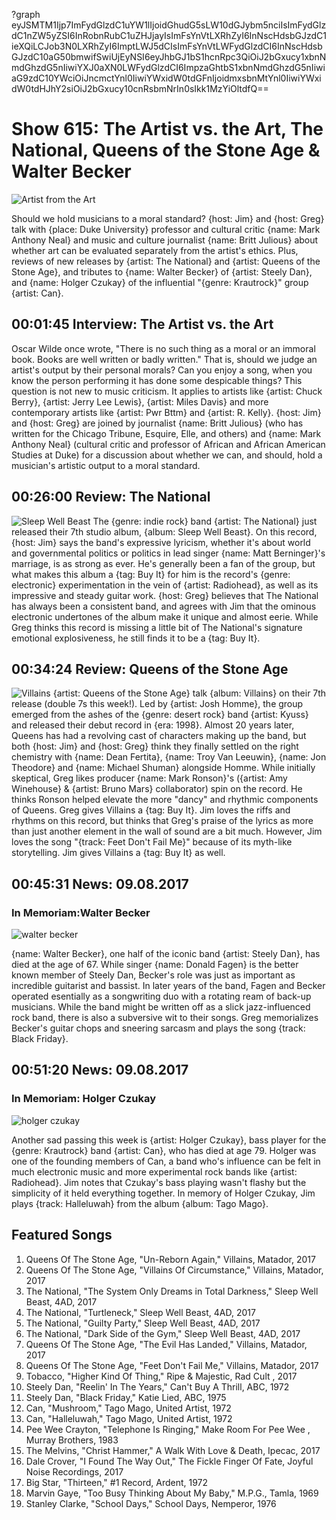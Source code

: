 ?graph eyJSMTM1Ijp7ImFydGlzdC1uYW1lIjoidGhudG5sLW10dGJybm5nciIsImFydGlzdC1nZW5yZSI6InRobnRubC1uZHJjayIsImFsYnVtLXRhZyI6InNscHdsbGJzdC1ieXQiLCJob3N0LXRhZyI6ImptLWJ5dCIsImFsYnVtLWFydGlzdCI6InNscHdsbGJzdC10aG50bmwifSwiUjEyNSI6eyJhbGJ1bS1hcnRpc3QiOiJ2bGxucy1xbnNmdGhzdG5nIiwiYXJ0aXN0LWFydGlzdCI6ImpzaGhtbS1xbnNmdGhzdG5nIiwiaG9zdC10YWciOiJncmctYnl0IiwiYWxidW0tdGFnIjoidmxsbnMtYnl0IiwiYWxidW0tdHJhY2siOiJ2bGxucy10cnRsbmNrIn0sIkk1MzYiOltdfQ==

# Show 615: The Artist vs. the Art, The National, Queens of the Stone Age & Walter Becker
![Artist from the Art](https://sound-images.s3.amazonaws.com/images/2017/artandartist_web.jpg)

Should we hold musicians to a moral standard? {host: Jim} and {host: Greg} talk with {place: Duke University} professor and cultural critic {name: Mark Anthony Neal} and music and culture journalist {name: Britt Julious} about whether art can be evaluated separately from the artist's ethics. Plus, reviews of new releases by {artist: The National} and {artist: Queens of the Stone Age}, and tributes to {name: Walter Becker} of {artist: Steely Dan}, and {name: Holger Czukay} of the influential "{genre: Krautrock}" group {artist: Can}.



## 00:01:45 Interview: The Artist vs. the Art
Oscar Wilde once wrote,  "There is no such thing as a moral or an immoral book. Books are well written or badly written." That is, should we judge an artist's output by their personal morals? Can you enjoy a song, when you know the person performing it has done some despicable things? This question is not new to music criticism. It applies to artists like {artist: Chuck Berry}, {artist: Jerry Lee Lewis}, {artist: Miles Davis} and more contemporary artists like {artist: Pwr Bttm} and {artist: R. Kelly}. {host: Jim} and {host: Greg} are joined by journalist {name: Britt Julious} (who has written for the Chicago Tribune, Esquire, Elle, and others) and {name: Mark Anthony Neal} (cultural critic and professor of African and African American Studies at Duke) for a discussion about whether we can, and should, hold a musician's artistic output to a moral standard.  

## 00:26:00 Review: The National
![Sleep Well Beast](http://is3.mzstatic.com/image/thumb/Music111/v4/b7/69/82/b76982ca-c1b2-9f1d-326f-472c66fb4446/source/600x600bb.jpg "51075707/1233837225")
The {genre: indie rock} band {artist: The National} just released their 7th studio album, {album: Sleep Well Beast}. On this record, {host: Jim} says the band's expressive lyricism, whether it's about world and governmental politics or politics in lead singer {name: Matt Berninger}'s marriage, is as strong as ever. He's generally been a fan of the group, but what makes this album a {tag: Buy It} for him is the record's {genre: electronic} experimentation in the vein of {artist: Radiohead}, as well as its impressive and steady guitar work. {host: Greg} believes that The National has always been a consistent band, and agrees with Jim that the ominous electronic undertones of the album make it unique and almost eerie. While Greg thinks this record is missing a little bit of The National's signature emotional explosiveness, he still finds it to be a {tag: Buy It}.

## 00:34:24 Review: Queens of the Stone Age
![Villains](http://is5.mzstatic.com/image/thumb/Music117/v4/5d/e7/5e/5de75e91-59b1-0d04-d672-53d1979f45c4/source/600x600bb.jpg "857919/1244891728")
{artist: Queens of the Stone Age} talk {album: Villains} on their 7th release (double 7s this week!). Led by {artist: Josh Homme}, the group emerged from the ashes of the {genre: desert rock} band {artist: Kyuss} and released their debut record in {era: 1998}. Almost 20 years later, Queens has had a revolving cast of characters making up the band, but both {host: Jim} and {host: Greg} think they finally settled on the right chemistry with {name: Dean Fertita}, {name: Troy Van Leeuwin}, {name: Jon Theodore} and {name: Michael Shuman} alongside Homme. While initially skeptical, Greg likes producer {name: Mark Ronson}'s ({artist: Amy Winehouse} & {artist: Bruno Mars} collaborator) spin on the record. He thinks Ronson helped elevate the more "dancy" and rhythmic components of Queens. Greg gives Villains a {tag: Buy It}. Jim loves the riffs and rhythms on this record, but thinks that Greg's praise of the lyrics as more than just another element in the wall of sound are a bit much. However, Jim loves the song "{track: Feet Don't Fail Me}" because of its myth-like storytelling. Jim gives Villains a {tag: Buy It} as well.

## 00:45:31 News: 09.08.2017
### In Memoriam:Walter Becker
![walter becker](https://sound-images.s3.amazonaws.com/images/2017/walter%20becker.jpg)

{name: Walter Becker}, one half of the iconic band {artist: Steely Dan}, has died at the age of 67. While singer {name: Donald Fagen} is the better known member of Steely Dan, Becker's role was just as important as incredible guitarist and bassist. In later years of the band, Fagen and Becker operated esentially as a songwriting duo with a rotating ream of back-up musicians. While the band might be written off as a slick jazz-influenced rock band, there is also a subversive wit to their songs. Greg memorializes Becker's guitar chops and sneering sarcasm and plays the song {track: Black Friday}.

## 00:51:20 News: 09.08.2017
### In Memoriam: Holger Czukay
![holger czukay](https://sound-images.s3.amazonaws.com/images/2017/Holger-Czukay-.jpg)

Another sad passing this week is {artist: Holger Czukay}, bass player for the {genre: Krautrock} band {artist: Can}, who has died at age 79. Holger was one of the founding members of Can, a band who's influence can be felt in much electronic music and more experimental rock bands like {artist: Radiohead}. Jim notes that Czukay's bass playing wasn't flashy but the simplicity of it held everything together. In memory of Holger Czukay, Jim plays {track: Halleluwah} from the album {album: Tago Mago}.   

## Featured Songs

1. Queens Of The Stone Age, "Un-Reborn Again," Villains, Matador, 2017
1. Queens Of The Stone Age, "Villains Of Circumstance," Villains, Matador, 2017
1. The National, "The System Only Dreams in Total Darkness," Sleep Well Beast, 4AD, 2017
1. The National, "Turtleneck," Sleep Well Beast, 4AD, 2017
1. The National, "Guilty Party," Sleep Well Beast, 4AD, 2017
1. The National, "Dark Side of the Gym," Sleep Well Beast, 4AD, 2017
1. Queens Of The Stone Age, "The Evil Has Landed," Villains, Matador, 2017
1. Queens Of The Stone Age, "Feet Don't Fail Me," Villains, Matador, 2017
1. Tobacco, "Higher Kind Of Thing," Ripe & Majestic, Rad Cult , 2017
1. Steely Dan, "Reelin' In The Years," Can't Buy A Thrill, ABC, 1972
1. Steely Dan, "Black Friday," Katie Lied, ABC, 1975
1. Can, "Mushroom," Tago Mago, United Artist, 1972
1. Can, "Halleluwah," Tago Mago, United Artist, 1972
1. Pee Wee Crayton, "Telephone Is Ringing," Make Room For Pee Wee , Murray Brothers, 1983
1. The Melvins, "Christ Hammer," A Walk With Love & Death, Ipecac, 2017
1. Dale Crover, "I Found The Way Out," The Fickle Finger Of Fate, Joyful Noise Recordings, 2017
1. Big Star, "Thirteen," #1 Record, Ardent, 1972
1. Marvin Gaye, "Too Busy Thinking About My Baby," M.P.G., Tamla, 1969
1. Stanley Clarke, "School Days," School Days, Nemperor, 1976
